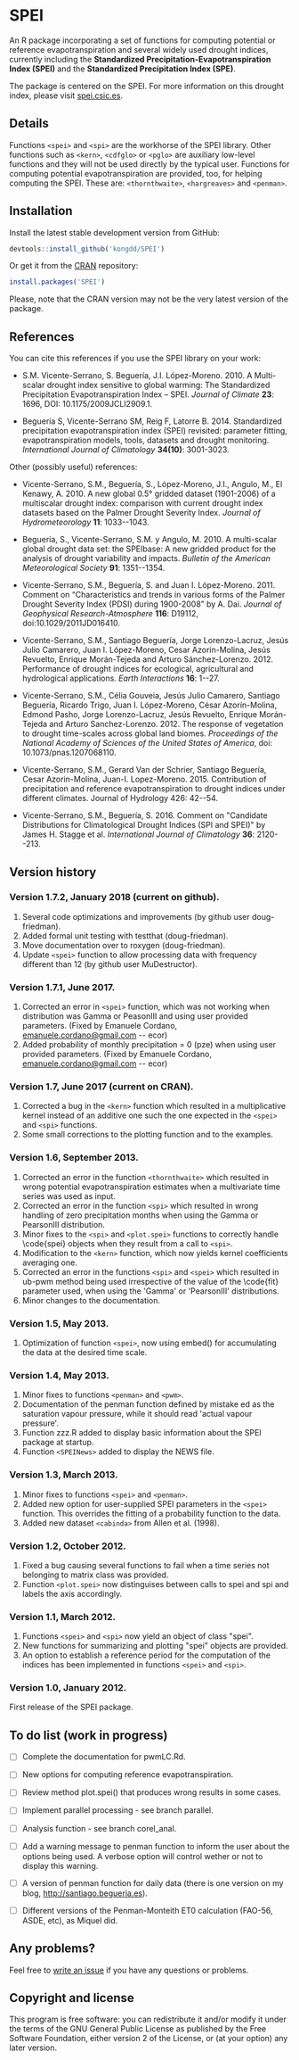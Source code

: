 # SPEI

An R package incorporating a set of functions for computing potential or reference evapotranspiration and several widely used drought indices, currently including the **Standardized Precipitation-Evapotranspiration Index (SPEI)** and the **Standardized Precipitation Index (SPE)**.

The package is centered on the SPEI. For more information on this drought index, please visit 
[spei.csic.es](http://spei.csic.es/).


## Details

Functions `<spei>` and `<spi>` are the workhorse of the SPEI library. Other functions such as `<kern>`, `<cdfglo>` or `<pglo>` are auxiliary low-level functions and they will not be used directly by the typical user. Functions for computing potential evapotranspiration are provided, too, for helping computing the SPEI. These are: `<thornthwaite>`, `<hargreaves>` and `<penman>`.


## Installation
Install the latest stable development version from GitHub:
```r
devtools::install_github('kongdd/SPEI')
```

Or get it from the [CRAN](https://cran.r-project.org) repository:
```r
install.packages('SPEI')
```

Please, note that the CRAN version may not be the very latest version of the package.

## References

You can cite this references if you use the SPEI library on your work:

* S.M. Vicente-Serrano, S. Beguería, J.I. López-Moreno. 2010. A Multi-scalar drought index sensitive to global warming: The Standardized Precipitation Evapotranspiration Index – SPEI. *Journal of Climate* **23**: 1696, DOI: 10.1175/2009JCLI2909.1.

* Beguería S, Vicente-Serrano SM, Reig F, Latorre B. 2014. Standardized precipitation evapotranspiration index (SPEI) revisited: parameter fitting, evapotranspiration models, tools, datasets and drought monitoring. *International Journal of Climatology* **34(10)**: 3001-3023.

Other (possibly useful) references:

* Vicente-Serrano, S.M., Beguería, S., López-Moreno, J.I., Angulo, M., El Kenawy, A. 2010. A new global 0.5° gridded dataset (1901-2006) of a multiscalar drought index: comparison with current drought index datasets based on the Palmer Drought Severity Index. *Journal of Hydrometeorology* **11**: 1033--1043.

* Beguería, S., Vicente-Serrano, S.M. y Angulo, M. 2010. A multi-scalar global drought data set: the SPEIbase: A new gridded product for the analysis of drought variability and impacts. *Bulletin of the American Meteorological Society* **91**: 1351--1354.

* Vicente-Serrano, S.M., Beguería, S. and Juan I. López-Moreno. 2011. Comment on “Characteristics and trends in various forms of the Palmer Drought Severity Index (PDSI) during 1900-2008” by A. Dai. *Journal of Geophysical Research-Atmosphere* **116**: D19112, doi:10.1029/2011JD016410.

* Vicente-Serrano, S.M., Santiago Beguería, Jorge Lorenzo-Lacruz, Jesús Julio Camarero, Juan I. López-Moreno, Cesar Azorin-Molina, Jesús Revuelto, Enrique Morán-Tejeda and Arturo Sánchez-Lorenzo. 2012. Performance of drought indices for ecological, agricultural and hydrological applications. *Earth Interactions* **16**: 1--27.

* Vicente-Serrano, S.M., Célia Gouveia, Jesús Julio Camarero, Santiago Beguería, Ricardo Trigo, Juan I. López-Moreno, César Azorín-Molina, Edmond Pasho, Jorge Lorenzo-Lacruz, Jesús Revuelto, Enrique Morán-Tejeda and Arturo Sanchez-Lorenzo. 2012. The response of vegetation to drought time-scales across global land biomes. *Proceedings of the National Academy of Sciences of the United States of America*, doi: 10.1073/pnas.1207068110.

* Vicente-Serrano, S.M., Gerard Van der Schrier, Santiago Beguería, Cesar Azorin-Molina, Juan-I. Lopez-Moreno. 2015. Contribution of precipitation and reference evapotranspiration to drought indices under different climates. Journal of Hydrology 426: 42--54.

* Vicente-Serrano, S.M., Beguería, S. 2016. Comment on "Candidate Distributions for Climatological Drought Indices (SPI and SPEI)" by James H. Stagge et al. *International Journal of Climatology* **36**: 2120--213.



## Version history

### Version 1.7.2, January 2018 (current on github).

1. Several code optimizations and improvements (by github user doug-friedman).
2. Added formal unit testing with testthat (doug-friedman).
3. Move documentation over to roxygen (doug-friedman).
4. Update `<spei>` function to allow processing data with frequency different than 12 (by github user MuDestructor).

### Version 1.7.1, June 2017.

1. Corrected an error in `<spei>` function, which was not working when distribution was Gamma or PeasonIII and using user provided parameters. (Fixed by Emanuele Cordano, emanuele.cordano@gmail.com -- ecor)
2. Added probability of monthly precipitation = 0 (pze) when using user provided parameters. (Fixed by Emanuele Cordano, emanuele.cordano@gmail.com -- ecor) 

### Version 1.7, June 2017 (current on CRAN).

1. Corrected a bug in the `<kern>` function which resulted in a multiplicative kernel instead of an additive one such the one expected in the `<spei>` and `<spi>` functions.
2. Some small corrections to the plotting function and to the examples.

### Version 1.6, September 2013.

1. Corrected an error in the function `<thornthwaite>` which resulted in wrong potential evapotranspiration estimates when a multivariate time series was used as input.
2. Corrected an error in the function `<spi>` which resulted in wrong handling of zero precipitation months when using the Gamma or PearsonIII distribution.
3. Minor fixes to the `<spi>` and `<plot.spei>` functions to correctly handle \code{spei} objects when they result from a call to `<spi>`.
4. Modification to the `<kern>` function, which now yields kernel coefficients averaging one.
5. Corrected an error in the functions `<spi>` and `<spei>` which resulted in ub-pwm method being used irrespective of the value of the \code{fit} parameter used, when using the 'Gamma' or 'PearsonIII' distributions.
6. Minor changes to the documentation.

### Version 1.5, May 2013.

1. Optimization of function `<spei>`, now using embed() for accumulating the data at the desired time scale.

### Version 1.4, May 2013.

1. Minor fixes to functions `<penman>` and `<pwm>`.
2. Documentation of the penman function defined by mistake ed as the saturation vapour pressure, while it should read 'actual vapour pressure'.
3. Function zzz.R added to display basic information about the SPEI package at startup.
4. Function `<SPEINews>` added to display the NEWS file.

### Version 1.3, March 2013.

1. Minor fixes to functions `<spei>` and `<penman>`.
2. Added new option for user-supplied SPEI parameters in the `<spei>` function. This overrides the fitting of a probability function to the data.
3. Added new dataset `<cabinda>` from Allen et al. (1998).

### Version 1.2, October 2012.

1. Fixed a bug causing several functions to fail when a time series not belonging to matrix class was provided.
2. Function `<plot.spei>` now distinguises between calls to spei and spi and labels the axis accordingly.

### Version 1.1, March 2012.

1. Functions `<spei>` and `<spi>` now yield an object of class "spei".
2. New functions for summarizing and plotting "spei" objects are provided.
3. An option to establish a reference period for the computation of the indices has been implemented in functions `<spei>` and `<spi>`.

### Version 1.0, January 2012.

First release of the SPEI package.


## To do list (work in progress)

- [ ] Complete the documentation for pwmLC.Rd.
- [ ] New options for computing reference evapotranspiration.
- [ ] Review method plot.spei() that produces wrong results in some cases.
- [ ] Implement parallel processing - see branch parallel.
- [ ] Analysis function - see branch corel_anal.
- [ ] Add a warning message to penman function to inform the user about the
      options being used. A verbose option will control wether or not to display
      this warning.
- [ ] A version of penman function for daily data (there is one version on my
      blog, http://santiago.begueria.es).
- [ ] Different versions of the Penman-Monteith ET0 calculation (FAO-56, ASDE,
      etc), as Miquel did.


## Any problems?

Feel free to [write an issue](https://github.com/sbegueria/SPEI/issues) if you have any questions or problems.


## Copyright and license

This program is free software: you can redistribute it and/or modify it under the terms of the GNU General Public License as published by the Free Software Foundation, either version 2 of the License, or (at your option) any later version.
